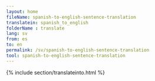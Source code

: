 ```yaml
---
layout: home
fileName: spanish-to-english-sentence-translation
translatein: spanish_to_english
folderName : translate
lang: sv
from: es
to: en
permalink: /sv/spanish-to-english-sentence-translation
tool: spanish-to-english-sentence-translation
---
```

{% include section/translateinto.html %}